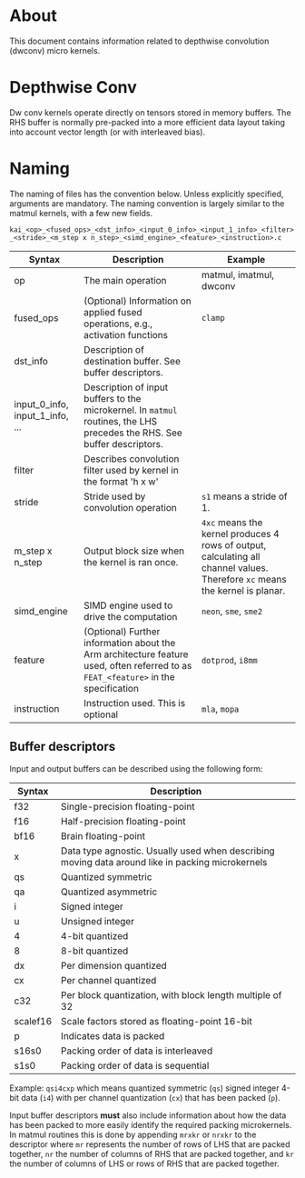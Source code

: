 <!--
    SPDX-FileCopyrightText: Copyright 2024-2025 Arm Limited and/or its affiliates <open-source-office@arm.com>

    SPDX-License-Identifier: Apache-2.0
-->

# About

This document contains information related to depthwise convolution (dwconv)
micro kernels.

# Depthwise Conv

Dw conv kernels operate directly on tensors stored in memory buffers. The RHS buffer is
normally pre-packed into a more efficient data layout taking into account vector length (or with interleaved bias).

# Naming

The naming of files has the convention below. Unless explicitly specified, arguments are mandatory.
The naming convention is largely similar to the matmul kernels, with a few new fields.

`kai_<op>_<fused_ops>_<dst_info>_<input_0_info>_<input_1_info>_<filter>_<stride>_<m_step x n_step>_<simd_engine>_<feature>_<instruction>.c`

| Syntax        | Description |Example   |
| --------------| ----------- |----------|
|op             |The main operation| matmul, imatmul, dwconv|
|fused_ops      |(Optional) Information on applied fused operations, e.g., activation functions| `clamp` |
|dst_info       |Description of destination buffer. See buffer descriptors. ||
| input_0_info, input_1_info, ... | Description of input buffers to the microkernel. In `matmul` routines, the LHS precedes the RHS. See buffer descriptors. ||
|filter         | Describes convolution filter used by kernel in the format 'h x w' ||
|stride         | Stride used by convolution operation |`s1` means a stride of 1.|
|m_step x n_step  | Output block size when the kernel is ran once. |`4xc` means the kernel produces 4 rows of output, calculating all channel values. Therefore `xc` means the kernel is planar.|
|simd_engine   | SIMD engine used to drive the computation  | `neon`, `sme`, `sme2`|
|feature        | (Optional) Further information about the Arm architecture feature used, often referred to as `FEAT_<feature>` in the specification | `dotprod`, `i8mm`|
|instruction    |Instruction used. This is optional|`mla`, `mopa`|

## Buffer descriptors

Input and output buffers can be described using the following form:

| Syntax   | Description                                                                                      |
|----------|--------------------------------------------------------------------------------------------------|
| f32      | Single-precision floating-point                                                                  |
| f16      | Half-precision floating-point                                                                    |
| bf16     | Brain floating-point                                                                             |
| x        | Data type agnostic. Usually used when describing moving data around like in packing microkernels |
| qs       | Quantized symmetric                                                                              |
| qa       | Quantized asymmetric                                                                             |
| i        | Signed integer                                                                                   |
| u        | Unsigned integer                                                                                 |
| 4        | 4-bit quantized                                                                                  |
| 8        | 8-bit quantized                                                                                  |
| dx       | Per dimension quantized                                                                          |
| cx       | Per channel quantized                                                                            |
| c32      | Per block quantization, with block length multiple of 32                                         |
| scalef16 | Scale factors stored as floating-point 16-bit                                                    |
| p        | Indicates data is packed                                                                         |
| s16s0    | Packing order of data is interleaved                                                             |
| s1s0     | Packing order of data is sequential                                                              |

Example: `qsi4cxp` which means quantized symmetric (`qs`) signed integer 4-bit data (`i4`) with per channel quantization (`cx`) that has been packed (`p`).

Input buffer descriptors **must** also include information about how the data has been packed to more easily identify the required packing microkernels. In matmul routines this is done by appending `mrxkr` or `nrxkr` to the descriptor where `mr` represents the number of rows of LHS that are packed together, `nr` the number of columns of RHS that are packed together, and `kr` the number of columns of LHS or rows of RHS that are packed together.
